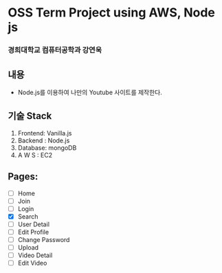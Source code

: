 # OSS Term Project using AWS, Node js
 
### 경희대학교 컴퓨터공학과 강연욱
 
## 내용
 
- Node.js를 이용하여 나만의 Youtube 사이트를 제작한다.
 
## 기술 Stack
1. Frontend: Vanilla.js
2. Backend : Node.js
3. Database: mongoDB
4. A W S   : EC2
 

## Pages:
- [ ] Home
- [ ] Join
- [ ] Login
- [x] Search
- [ ] User Detail
- [ ] Edit Profile
- [ ] Change Password
- [ ] Upload
- [ ] Video Detail
- [ ] Edit Video